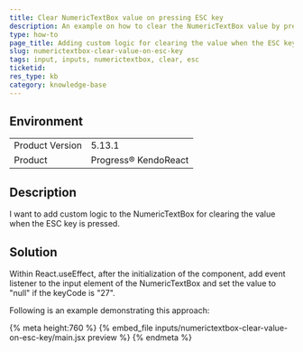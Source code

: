```yaml
---
title: Clear NumericTextBox value on pressing ESC key
description: An example on how to clear the NumericTextBox value by pressing the ESC key
type: how-to
page_title: Adding custom logic for clearing the value when the ESC key is pressed - KendoReact NumericTextBox
slug: numerictextbox-clear-value-on-esc-key
tags: input, inputs, numerictextbox, clear, esc
ticketid: 
res_type: kb
category: knowledge-base
---
```


## Environment
<table>
    <tbody>
	    <tr>
	    	<td>Product Version</td>
	    	<td>5.13.1</td>
	    </tr>
	    <tr>
	    	<td>Product</td>
	    	<td>Progress® KendoReact</td>
	    </tr>
    </tbody>
</table>


## Description
I want to add custom logic to the NumericTextBox for clearing the value when the ESC key is pressed.

## Solution
Within React.useEffect, after the initialization of the component, add event listener to the input element of the NumericTextBox and set the value to "null" if the keyCode is "27". 

Following is an example demonstrating this approach: 

{% meta height:760 %}
{% embed_file inputs/numerictextbox-clear-value-on-esc-key/main.jsx preview %} 
{% endmeta %}
